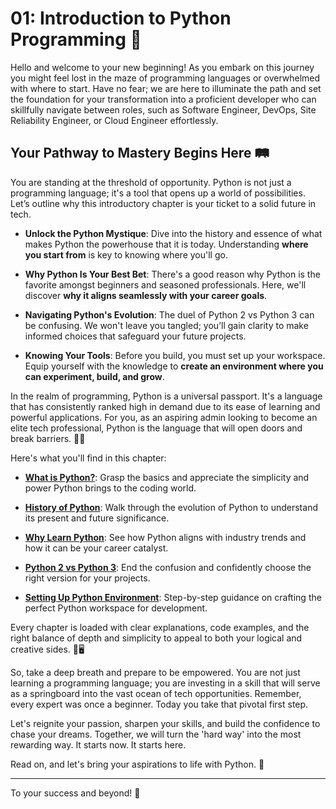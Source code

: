 # 01: Introduction to Python Programming 🌟

Hello and welcome to your new beginning! As you embark on this journey you might feel lost in the maze of programming languages or overwhelmed with where to start. Have no fear; we are here to illuminate the path and set the foundation for your transformation into a proficient developer who can skillfully navigate between roles, such as Software Engineer, DevOps, Site Reliability Engineer, or Cloud Engineer effortlessly.

## Your Pathway to Mastery Begins Here 🛤️

You are standing at the threshold of opportunity. Python is not just a programming language; it's a tool that opens up a world of possibilities. Let’s outline why this introductory chapter is your ticket to a solid future in tech.

- **Unlock the Python Mystique**: Dive into the history and essence of what makes Python the powerhouse that it is today. Understanding **where you start from** is key to knowing where you'll go.
  
- **Why Python Is Your Best Bet**: There's a good reason why Python is the favorite amongst beginners and seasoned professionals. Here, we'll discover **why it aligns seamlessly with your career goals**.
  
- **Navigating Python's Evolution**: The duel of Python 2 vs Python 3 can be confusing. We won't leave you tangled; you’ll gain clarity to make informed choices that safeguard your future projects.
  
- **Knowing Your Tools**: Before you build, you must set up your workspace. Equip yourself with the knowledge to **create an environment where you can experiment, build, and grow**.

In the realm of programming, Python is a universal passport. It's a language that has consistently ranked high in demand due to its ease of learning and powerful applications. For you, as an aspiring admin looking to become an elite tech professional, Python is the language that will open doors and break barriers. 🚪💥

Here's what you'll find in this chapter:

- [**What is Python?**](01_introduction_to_python_programming/01.01_What_is_Python.md): Grasp the basics and appreciate the simplicity and power Python brings to the coding world.
  
- [**History of Python**](01_introduction_to_python_programming/01.02_History_of_Python.md): Walk through the evolution of Python to understand its present and future significance.
  
- [**Why Learn Python**](01_introduction_to_python_programming/01.03_Why_Learn_Python.md): See how Python aligns with industry trends and how it can be your career catalyst.
  
- [**Python 2 vs Python 3**](01_introduction_to_python_programming/01.04_Python_2_vs_Python_3.md): End the confusion and confidently choose the right version for your projects.
  
- [**Setting Up Python Environment**](01_introduction_to_python_programming/01.05_Setting_Up_Python_Environment.md): Step-by-step guidance on crafting the perfect Python workspace for development.

Every chapter is loaded with clear explanations, code examples, and the right balance of depth and simplicity to appeal to both your logical and creative sides. 🎨🖥️

So, take a deep breath and prepare to be empowered. You are not just learning a programming language; you are investing in a skill that will serve as a springboard into the vast ocean of tech opportunities. Remember, every expert was once a beginner. Today you take that pivotal first step.

Let's reignite your passion, sharpen your skills, and build the confidence to chase your dreams. Together, we will turn the 'hard way' into the most rewarding way. It starts now. It starts here.

Read on, and let's bring your aspirations to life with Python. 🌠

---

To your success and beyond! 🚀